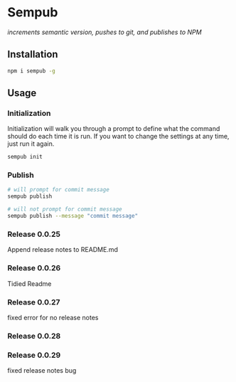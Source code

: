 # Sempub
*increments semantic version, pushes to git, and publishes to NPM*

## Installation

```bash
npm i sempub -g
```

## Usage


### Initialization

Initialization will walk you through a prompt to define what the command should do each time it is run. If you want to change the settings at any time, just run it again.

```bash
sempub init
```

### Publish

```bash
# will prompt for commit message
sempub publish

# will not prompt for commit message
sempub publish --message "commit message"
```

### Release 0.0.25

Append release notes to README.md

### Release 0.0.26

Tidied Readme

### Release 0.0.27

fixed error for no release notes

### Release 0.0.28


### Release 0.0.29

fixed release notes bug
